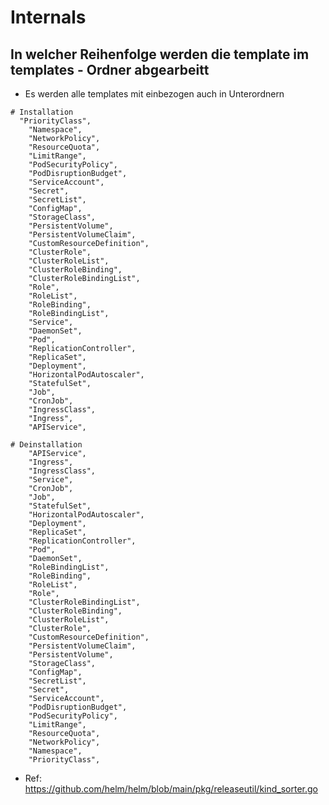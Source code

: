 # Internals 

## In welcher Reihenfolge werden die template im templates - Ordner abgearbeitt

  * Es werden alle templates mit einbezogen auch in Unterordnern

```
# Installation
  "PriorityClass",
	"Namespace",
	"NetworkPolicy",
	"ResourceQuota",
	"LimitRange",
	"PodSecurityPolicy",
	"PodDisruptionBudget",
	"ServiceAccount",
	"Secret",
	"SecretList",
	"ConfigMap",
	"StorageClass",
	"PersistentVolume",
	"PersistentVolumeClaim",
	"CustomResourceDefinition",
	"ClusterRole",
	"ClusterRoleList",
	"ClusterRoleBinding",
	"ClusterRoleBindingList",
	"Role",
	"RoleList",
	"RoleBinding",
	"RoleBindingList",
	"Service",
	"DaemonSet",
	"Pod",
	"ReplicationController",
	"ReplicaSet",
	"Deployment",
	"HorizontalPodAutoscaler",
	"StatefulSet",
	"Job",
	"CronJob",
	"IngressClass",
	"Ingress",
	"APIService",

```

```
# Deinstallation
	"APIService",
	"Ingress",
	"IngressClass",
	"Service",
	"CronJob",
	"Job",
	"StatefulSet",
	"HorizontalPodAutoscaler",
	"Deployment",
	"ReplicaSet",
	"ReplicationController",
	"Pod",
	"DaemonSet",
	"RoleBindingList",
	"RoleBinding",
	"RoleList",
	"Role",
	"ClusterRoleBindingList",
	"ClusterRoleBinding",
	"ClusterRoleList",
	"ClusterRole",
	"CustomResourceDefinition",
	"PersistentVolumeClaim",
	"PersistentVolume",
	"StorageClass",
	"ConfigMap",
	"SecretList",
	"Secret",
	"ServiceAccount",
	"PodDisruptionBudget",
	"PodSecurityPolicy",
	"LimitRange",
	"ResourceQuota",
	"NetworkPolicy",
	"Namespace",
	"PriorityClass",

```

   * Ref: https://github.com/helm/helm/blob/main/pkg/releaseutil/kind_sorter.go
